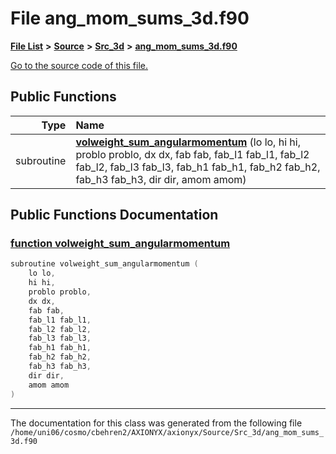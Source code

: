 
# File ang\_mom\_sums\_3d.f90


[**File List**](files.md) **>** [**Source**](dir_74389ed8173ad57b461b9d623a1f3867.md) **>** [**Src\_3d**](dir_723248e6e98dc7cb10ec13b7569a328c.md) **>** [**ang\_mom\_sums\_3d.f90**](ang__mom__sums__3d_8f90.md)

[Go to the source code of this file.](ang__mom__sums__3d_8f90_source.md)


















## Public Functions

| Type | Name |
| ---: | :--- |
|  subroutine | [**volweight\_sum\_angularmomentum**](ang__mom__sums__3d_8f90.md#function-volweight-sum-angularmomentum) (lo lo, hi hi, problo problo, dx dx, fab fab, fab\_l1 fab\_l1, fab\_l2 fab\_l2, fab\_l3 fab\_l3, fab\_h1 fab\_h1, fab\_h2 fab\_h2, fab\_h3 fab\_h3, dir dir, amom amom) <br> |








## Public Functions Documentation


### <a href="#function-volweight-sum-angularmomentum" id="function-volweight-sum-angularmomentum">function volweight\_sum\_angularmomentum </a>


```cpp
subroutine volweight_sum_angularmomentum (
    lo lo,
    hi hi,
    problo problo,
    dx dx,
    fab fab,
    fab_l1 fab_l1,
    fab_l2 fab_l2,
    fab_l3 fab_l3,
    fab_h1 fab_h1,
    fab_h2 fab_h2,
    fab_h3 fab_h3,
    dir dir,
    amom amom
) 
```



------------------------------
The documentation for this class was generated from the following file `/home/uni06/cosmo/cbehren2/AXIONYX/axionyx/Source/Src_3d/ang_mom_sums_3d.f90`